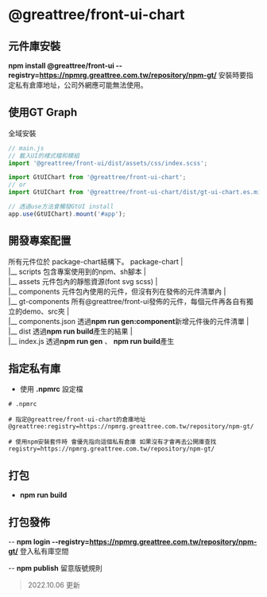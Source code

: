 # @greattree/front-ui-chart

## 元件庫安裝
**npm install @greattree/front-ui --registry=https://npmrg.greattree.com.tw/repository/npm-gt/**
安裝時要指定私有倉庫地址，公司外網應可能無法使用。

## 使用GT Graph

全域安裝
```javascript
// main.js
// 載入UI的樣式檔和模組
import '@greattree/front-ui/dist/assets/css/index.scss';

import GtUIChart from '@greattree/front-ui-chart';
// or
import GtUIChart from '@greattree/front-ui-chart/dist/gt-ui-chart.es.min.js';

// 透過use方法會觸發GtUI install
app.use(GtUIChart).mount('#app');
```

## 開發專案配置
所有元件位於 package-chart結構下。
package-chart
|    
|__ scripts 包含專案使用到的npm、sh腳本
|     
|__ assets 元件包內的靜態資源(font svg scss) 
|     
|__ components 元件包內使用的元件，但沒有列在發佈的元件清單內
|     
|__ gt-components 所有@greattree/front-ui發佈的元件，每個元件再各自有獨立的demo、src夾
|      
|__ components.json 透過**npm run gen:component**新增元件後的元件清單
|      
|__ dist 透過**npm run build**產生的結果
|      
|__ index.js 透過**npm run gen** 、 **npm run build**產生
    
## 指定私有庫
- 使用 **.npmrc** 設定檔
```npmrc
# .npmrc

# 指定@greattree/front-ui-chart的倉庫地址
@greattree:registry=https://npmrg.greattree.com.tw/repository/npm-gt/

# 使用npm安裝套件時 會優先指向這個私有倉庫 如果沒有才會再去公開庫查找
registry=https://npmrg.greattree.com.tw/repository/npm-gt/

```

## 打包
- **npm run build**

## 打包發佈

-- **npm login --registry=https://npmrg.greattree.com.tw/repository/npm-gt/**
登入私有庫空間

-- **npm publish**
留意版號規則

> 2022.10.06 更新
